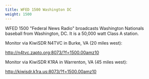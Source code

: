 ```yaml
---
title: WFED 1500 Washington DC
weight: 1500
---
```

WFED 1500 "Federal News Radio" broadcasts Washington Nationals baseball from
Washington, DC. It is a 50,000 watt Class A station.

<!--more-->

Monitor via KiwiSDR N4TVC in Burke, VA (20 miles west):

http://n4tvc.zapto.org:8073/?f=1500.00amz10

Monitor via KiwiSDR K1RA in Warrenton, VA (45 miles west):

http://kiwisdr.k1ra.us:8073/?f=1500.00amz10
